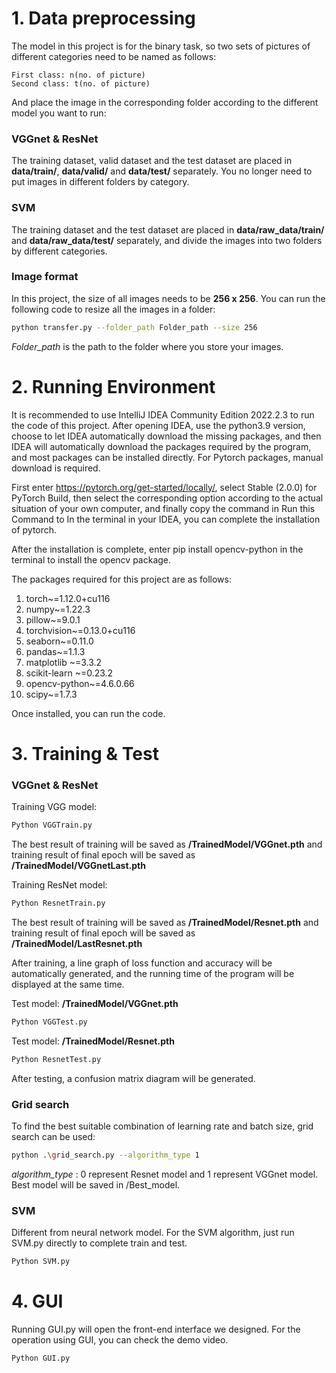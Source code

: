 # 1. Data preprocessing
The model in this project is for the binary task, so two sets of pictures of different categories need to be named as follows:
```code
First class: n(no. of picture)
Second class: t(no. of picture)
```
And place the image in the corresponding folder according to the different model you want to run:
### VGGnet & ResNet
The training dataset, valid dataset and the test dataset are placed in **data/train/**, **data/valid/**  and **data/test/** separately. You no longer need to put images in different folders by category.

### SVM
The training dataset and the test dataset are placed in **data/raw_data/train/** and **data/raw_data/test/** separately, and divide the images into two folders by different categories.

### Image format
In this project, the size of all images needs to be **256 x 256**. You can run the following code to resize all the images in a folder:
```bash
python transfer.py --folder_path Folder_path --size 256
```
_Folder_path_ is the path to the folder where you store your images.

# 2. Running Environment
It is recommended to use IntelliJ IDEA Community Edition 2022.2.3 to run the code of this project. After opening IDEA, use the python3.9 version, choose to let IDEA automatically download the missing packages, and then IDEA will automatically download the packages required by the program, and most packages can be installed directly.
For Pytorch packages, manual download is required.

First enter https://pytorch.org/get-started/locally/, select Stable (2.0.0) for PyTorch Build, then select the corresponding option according to the actual situation of your own computer, and finally copy the command in Run this Command to In the terminal in your IDEA, you can complete the installation of pytorch.

After the installation is complete, enter pip install opencv-python in the terminal to install the opencv package.

The packages required for this project are as follows:
1. torch~=1.12.0+cu116
2. numpy~=1.22.3
3. pillow~=9.0.1
4. torchvision~=0.13.0+cu116
5. seaborn~=0.11.0
6. pandas~=1.1.3
7. matplotlib ~=3.3.2
8. scikit-learn ~=0.23.2
9. opencv-python~=4.6.0.66
10. scipy~=1.7.3

Once installed, you can run the code.

# 3. Training & Test
### VGGnet & ResNet
Training VGG model:
```bash
Python VGGTrain.py
```
The best result of training will be saved as **/TrainedModel/VGGnet.pth** and training result of final epoch will be saved as **/TrainedModel/VGGnetLast.pth**

Training ResNet model:
```bash
Python ResnetTrain.py
```
The best result of training will be saved as **/TrainedModel/Resnet.pth** and training result of final epoch will be saved as **/TrainedModel/LastResnet.pth**

After training, a line graph of loss function and accuracy will be automatically generated, and the running time of the program will be displayed at the same time.

Test model: **/TrainedModel/VGGnet.pth**
```bash
Python VGGTest.py
```
Test model: **/TrainedModel/Resnet.pth**
```bash
Python ResnetTest.py
```
After testing, a confusion matrix diagram will be generated.

### Grid search
To find the best suitable combination of learning rate and batch size, grid search can be used:
```bash
python .\grid_search.py --algorithm_type 1
```
_algorithm_type_ : 0 represent Resnet model and 1 represent VGGnet model.
Best model will be saved in /Best_model.


### SVM
Different from neural network model. For the SVM algorithm, just run SVM.py directly to complete train and test.
```bash
Python SVM.py
```

# 4. GUI
Running GUI.py will open the front-end interface we designed. For the operation using GUI, you can check the demo video.
```bash
Python GUI.py
```

